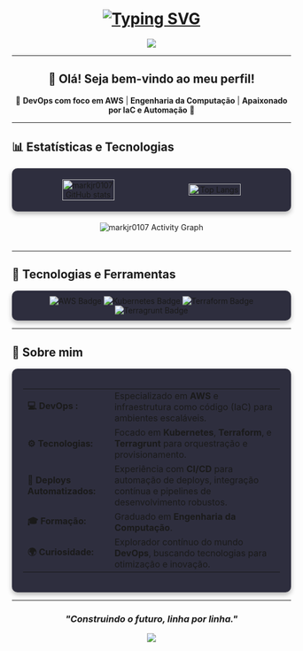 <h1 align="center">
  <a href="https://git.io/typing-svg">
    <img src="https://readme-typing-svg.demolab.com/?lines=Olá,+sou+Mark+Davis+Junior!;Bem-vindo+ao+meu+GitHub!" alt="Typing SVG">
  </a>
</h1>

<div align="center">
  <img src="https://capsule-render.vercel.app/api?type=waving&color=7B42BC&height=100&section=header"/>
</div>

---

<div align="center">
  <h2>👋 Olá! Seja bem-vindo ao meu perfil!</h2>
  <p>🌟 <strong>DevOps com foco em AWS</strong> | <strong>Engenharia da Computação</strong> | <strong>Apaixonado por IaC e Automação</strong> 🌟</p>
</div>

---

## 📊 Estatísticas e Tecnologias

<div align="center" style="display: flex; gap: 20px; justify-content: center; align-items: center; padding: 20px; background: #2e2e3e; border-radius: 10px; box-shadow: 0 4px 8px rgba(0, 0, 0, 0.3);">
  <img src="https://github-readme-stats.vercel.app/api?username=markjr0107&show_icons=true&theme=dracula&hide_border=true" alt="markjr0107 GitHub stats" width="45%" style="border-radius: 10px;"/>
  <img src="https://github-readme-stats.vercel.app/api/top-langs/?username=markjr0107&hide_progress=true&theme=dracula&layout=compact&hide_border=true" alt="Top Langs" width="45%" style="border-radius: 10px;"/>
</div>

<div align="center" style="padding: 20px;">
  <img src="https://github-readme-activity-graph.vercel.app/graph?username=markjr0107&theme=dracula&bg_color=282a36&hide_border=true" alt="markjr0107 Activity Graph"/>
</div>

---

## 🚀 Tecnologias e Ferramentas

<div align="center" style="padding: 10px; background: #2e2e3e; border-radius: 10px; box-shadow: 0 4px 8px rgba(0, 0, 0, 0.3);">
  <img src="https://img.shields.io/badge/AWS-232F3E?style=for-the-badge&logo=amazon-aws&logoColor=white" alt="AWS Badge" />
  <img src="https://img.shields.io/badge/Kubernetes-326CE5?style=for-the-badge&logo=kubernetes&logoColor=white" alt="Kubernetes Badge" />
  <img src="https://img.shields.io/badge/Terraform-7B42BC?style=for-the-badge&logo=terraform&logoColor=white" alt="Terraform Badge" />
  <img src="https://img.shields.io/badge/Terragrunt-222222?style=for-the-badge&logo=terraform&logoColor=white" alt="Terragrunt Badge" />
</div>

---

## 🌱 Sobre mim

<div align="center" style="padding: 20px; background: #2e2e3e; border-radius: 10px; box-shadow: 0 4px 8px rgba(0, 0, 0, 0.3);">
  <table align="center">
    <tr>
      <td><strong>💻 DevOps :</strong></td>
      <td>Especializado em <strong>AWS</strong> e infraestrutura como código (IaC) para ambientes escaláveis.</td>
    </tr>
    <tr>
      <td><strong>⚙️ Tecnologias:</strong></td>
      <td>Focado em <strong>Kubernetes</strong>, <strong>Terraform</strong>, e <strong>Terragrunt</strong> para orquestração e provisionamento.</td>
    </tr>
    <tr>
      <td><strong>🚀 Deploys Automatizados:</strong></td>
      <td>Experiência com <strong>CI/CD</strong> para automação de deploys, integração contínua e pipelines de desenvolvimento robustos.</td>
    </tr>
    <tr>
      <td><strong>🎓 Formação:</strong></td>
      <td>Graduado em <strong>Engenharia da Computação</strong>.</td>
    </tr>
    <tr>
      <td><strong>🌍 Curiosidade:</strong></td>
      <td>Explorador contínuo do mundo <strong>DevOps</strong>, buscando tecnologias para otimização e inovação.</td>
    </tr>
  </table>
</div>

---

<div align="center">
  <h3><em> "Construindo o futuro, linha por linha." </em></h3>
</div>

<div align="center">
  <img src="https://capsule-render.vercel.app/api?type=waving&color=7B42BC&height=100&section=footer"/>
</div>

